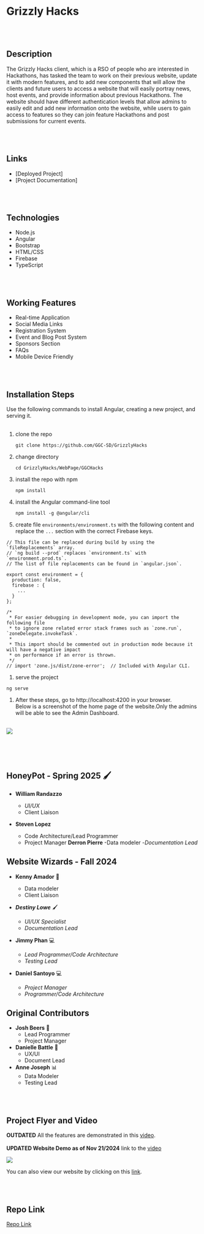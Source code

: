 # Grizzly Hacks

<br></br>

## Description

The Grizzly Hacks client, which is a RSO of people who are interested in Hackathons, has tasked the team to work on their previous website, update it with modern features, and to add new components that will allow the clients and future users to access a website that will easily portray news, host events, and provide information about previous Hackathons. The website should have different authentication levels that allow admins to easily edit and add new information onto the website, while users to gain access to features so they can join feature Hackathons and post submissions for current events.

<br></br>

## Links

- [Deployed Project]
- [Project Documentation]

<br></br>

## Technologies

- Node.js
- Angular
- Bootstrap
- HTML/CSS
- Firebase
- TypeScript

<br></br>

## Working Features

- Real-time Application
- Social Media Links
- Registration System
- Event and Blog Post System
- Sponsors Section
- FAQs
- Mobile Device Friendly

<br></br>

## Installation Steps

Use the following commands to install Angular, creating a new project, and serving it. <br /><br />

1. clone the repo
   ```
   git clone https://github.com/GGC-SD/GrizzlyHacks
   ```
1. change directory
   ```
   cd GrizzlyHacks/WebPage/GGCHacks
   ```
1. install the repo with npm
   ```
   npm install
   ```
1. install the Angular command-line tool
   ```
   npm install -g @angular/cli
   ```
1. create file `environments/environment.ts` with the following content and replace the `...` section with the correct Firebase keys.

```
// This file can be replaced during build by using the `fileReplacements` array.
// `ng build --prod` replaces `environment.ts` with `environment.prod.ts`.
// The list of file replacements can be found in `angular.json`.

export const environment = {
  production: false,
  firebase : {
    ...
  }
};

/*
 * For easier debugging in development mode, you can import the following file
 * to ignore zone related error stack frames such as `zone.run`, `zoneDelegate.invokeTask`.
 *
 * This import should be commented out in production mode because it will have a negative impact
 * on performance if an error is thrown.
 */
// import 'zone.js/dist/zone-error';  // Included with Angular CLI.
```

1. serve the project

```
ng serve
```

1. After these steps, go to http://localhost:4200 in your browser.<br />Below is a screenshot of the home page of the website.Only the admins will be able to see the Admin Dashboard.<br /><br />

![](Documentation/docs-Fall2024/LandingPage.png)<br /><br />

<br></br>

## HoneyPot - Spring 2025 :paintbrush:

- **William Randazzo**

  - _UI/UX_
  - Client Liaison

- **Steven Lopez**
  - Code Architecture/Lead Programmer
  - Project Manager
**Derron Pierre**
-Data modeler
-_Documentation Lead_

## Website Wizards - Fall 2024

- **Kenny Amador** :construction_worker:

  - Data modeler
  - Client Liaison

- **_Destiny Lowe_** :paintbrush:

  - _UI/UX Specialist_
  - _Documentation Lead_

- **Jimmy Phan** :computer:

  - _Lead Programmer/Code Architecture_
  - _Testing Lead_

- **Daniel Santoyo** :computer:
  - _Project Manager_
  - _Programmer/Code Architecture_

## Original Contributors

- **Josh Beers** :crown:
  - Lead Programmer
  - Project Manager
- **Danielle Battle** :art:
  - UX/UI
  - Document Lead
- **Anne Joseph** :bar_chart:
  - Data Modeler
  - Testing Lead

<br></br>

## Project Flyer and Video

**OUTDATED** All the features are demonstrated in this [video](https://www.youtube.com/watch?v=1dRrcsm5qKo).<br /><br />
**UPDATED Website Demo as of Nov 21/2024**
link to the [video](https://www.youtube.com/watch?v=DUOhE-9DSAE)

![](Documentation/docs-Fall2024/GrizzlyHacksFlyer.png)

You can also view our website by clicking on this [link](https://grizzly-hacks.web.app).

<br></br>

## Repo Link

[Repo Link](https://github.com/GGC-SD/GrizzlyHacks)
